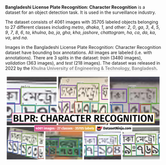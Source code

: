 **Bangladeshi License Plate Recognition: Character Recognition** is a dataset for an object detection task. It is used in the surveillance industry. 

The dataset consists of 4061 images with 35705 labeled objects belonging to 27 different classes including *metro*, *dhaka*, *1*, and other: *2*, *0*, *ga*, *3*, *4*, *5*, *9*, *7*, *8*, *6*, *ta*, *khulna*, *ba*, *ja*, *gha*, *kha*, *jashore*, *chattogram*, *ha*, *ca*, *da*, *ka*, *va*, and *na*.

Images in the Bangladeshi License Plate Recognition: Character Recognition dataset have bounding box annotations. All images are labeled (i.e. with annotations). There are 3 splits in the dataset: *train* (3480 images), *validation* (363 images), and *test* (218 images). The dataset was released in 2022 by the <span style="font-weight: 600; color: grey; border-bottom: 1px dashed #d3d3d3;">Khulna University of Engineering & Technology, Bangladesh</span>.

<img src="https://github.com/dataset-ninja/bangladeshi-license-plate-recognition-character/raw/main/visualizations/poster.png">
